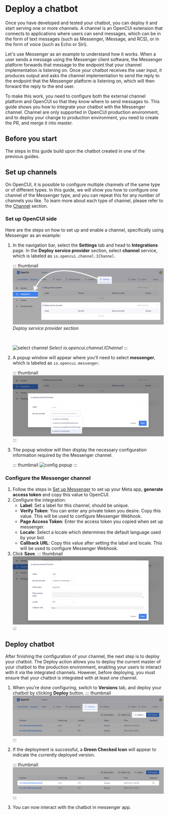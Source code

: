 # Deploy a chatbot

Once you have developed and tested your chatbot, you can deploy it and start serving one or more channels. A channel is an OpenCUI extension that connects to applications where users can send messages, which can be in the form of text messages (such as Messenger, iMessage, and RCS), or in the form of voice (such as Echo or Siri).

Let's use Messenger as an example to understand how it works. When a user sends a message using the Messenger client software, the Messenger platform forwards that message to the endpoint that your channel implementation is listening on. Once your chatbot receives the user input, it produces output and asks the channel implementation to send the reply to the endpoint that the Messenger platform is listening on, which will then forward the reply to the end user.

To make this work, you need to configure both the external channel platform and OpenCUI so that they know where to send messages to.
This guide shows you how to integrate your chatbot with the Messenger channel. Channel are only supported in OpenCUI production environment, and to deploy your change to production environment, you need to create the PR, and merge it into master.

## Before you start
The steps in this guide build upon the chatbot created in one of the previous guides.

## Set up channels
On OpenCUI, it is possible to configure multiple channels of the same type or of different types. In this guide, we will show you how to configure one channel of the Messenger type, and you can repeat this for any number of channels you like. To learn more about each type of channel, please refer to the [Channel](../reference/channels/overview.md) section.

### Set up OpenCUI side
Here are the steps on how to set up and enable a channel, specifically using Messenger as an example:

1. In the navigation bar, select the **Settings** tab and head to **Integrations** page. In the **Deploy service provider** section, select **channel** service, which is labeled as `io.opencui.channel.IChannel`.

   ::: thumbnail
   ![service provider section](/images/guide/pingpong/service_provider_section.png)
   *Deploy service provider section*

   <br>

   ![select channel](/images/guide/pingpong/select_channel.png)
   *Select io.opencui.channel.IChannel*
   :::

2. A popup window will appear where you'll need to select **messenger**, which is labeled as `io.opencui.messenger`.

   ::: thumbnail
   ![select provider](/images/guide/pingpong/select_provider.png)
   :::

3. The popup window will then display the necessary configuration information required by the Messenger channel.

   ::: thumbnail
   ![config popup](/images/guide/pingpong/config_popup.png)
   :::

### Configure the Messenger channel
1. Follow the steps in [Set up Messenger](../reference/channels/messenger.md#set-up-messenger) to set up your Meta app, **generate access token** and copy this value to OpenCUI.
2. Configure the integration: 
   - **Label**: Set a label for this channel, should be unique. 
   - **Verify Token**: You can enter any private token you desire. Copy this value. This will be used to configure Messenger Webhook.
   - **Page Access Token**: Enter the access token you copied when set up messenger.
   - **Locale**: Select a locale which determines the default language used by your bot.
   - **Callback URL**: Copy this value after setting the label and locale. This will be used to configure Messenger Webhook.
3. Click **Save**.
   ::: thumbnail
   ![config info](/images/guide/pingpong/config_info.png)
   :::



## Deploy chatbot
After finishing the configuration of your channel, the next step is to deploy your chatbot. The Deploy action allows you to deploy the current master of your chatbot to the production environment, enabling your users to interact with it via the integrated channels. However, before deploying, you must ensure that your chatbot is integrated with at least one channel.

1. When you're done configuring, switch to **Versions** tab, and deploy your chatbot by clicking **Deploy** button.
   ::: thumbnail
   ![deploy chatbot](/images/guide/pingpong/deploy_chatbot.png)
   :::

2. If the deployment is successful, a **Green Checked Icon** will appear to indicate the currently deployed version. 

   ::: thumbnail
   ![deploy checked icon](/images/guide/pingpong/deploy_checked_icon.png)
   :::

3. You can now interact with the chatbot in messenger app.